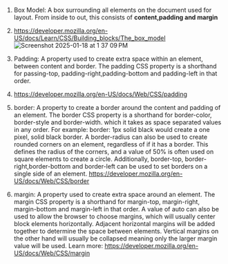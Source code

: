 1. Box Model: A box surrounding all elements on the document used for layout. From inside to out, this consists of **content,padding and margin**

2. https://developer.mozilla.org/en-US/docs/Learn/CSS/Building_blocks/The_box_model
![Screenshot 2025-01-18 at 1 37 09 PM](https://github.com/user-attachments/assets/ebf097e1-c484-4678-93a0-b23c354baf53)

3. Padding: A property used to create extra space within an element, between content and border. The padding CSS property is a shorthand for passing-top, padding-right,padding-bottom and padding-left in that order.

4. https://developer.mozilla.org/en-US/docs/Web/CSS/padding

5. border: A property to create a border around the content and padding of an element. The border CSS property is a shorthand for border-color, border-style and border-width.
   which it takes as space separated values in any order. For example: border: 1px solid black would create a one pixel, solid black border. A border-radius can also be used
   to create rounded corners on an element, regardless of if it has a border. This defines the radius of the corners, and a value of 50% is often used on square elements to create a circle.
 Additionally, border-top, border-right,border-bottom and border-left can be used to set borders on a single side of an element. https://developer.mozilla.org/en-US/docs/Web/CSS/border
6. margin: A property used to create extra space around an element. The margin CSS property is a shorthand for margin-top, margin-right, margin-bottom and margin-left in that order.
   A value of auto can also be used to allow the browser to choose margins, which will usually center block elements horizontally.
   Adjacent horizontal margins will be added together to determine the space between elements. Vertical margins on the other hand will usually be collapsed
   meaning only the larger margin value will be used.
   Learn more: https://developer.mozilla.org/en-US/docs/Web/CSS/margin  
